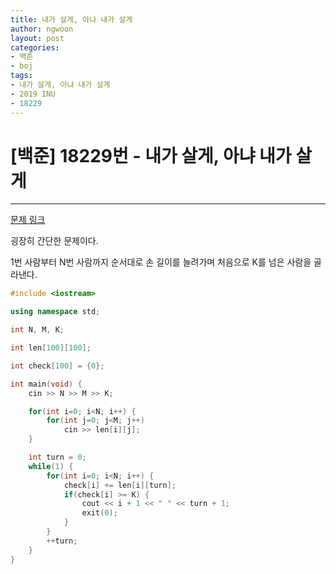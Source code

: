 ```yaml
---
title: 내가 살게, 아냐 내가 살게
author: ngwoon
layout: post
categories:
- 백준
- boj
tags:
- 내가 살게, 아냐 내가 살게
- 2019 INU
- 18229
---
```


# [백준] 18229번 - 내가 살게, 아냐 내가 살게
- - -

[문제 링크](https://www.acmicpc.net/problem/18229)

굉장히 간단한 문제이다.

1번 사람부터 N번 사람까지 순서대로 손 길이를 늘려가며 처음으로 K를 넘은 사람을 골라낸다.

```cpp
#include <iostream>

using namespace std;

int N, M, K;

int len[100][100];

int check[100] = {0};

int main(void) {
    cin >> N >> M >> K;

    for(int i=0; i<N; i++) {
        for(int j=0; j<M; j++)
            cin >> len[i][j];
    }

    int turn = 0;
    while(1) {
        for(int i=0; i<N; i++) {
            check[i] += len[i][turn];
            if(check[i] >= K) {
                cout << i + 1 << " " << turn + 1;
                exit(0);
            }
        }
        ++turn;
    }
}

```
